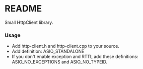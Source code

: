 # README #

Small HttpClient library.

### Usage ###

* Add http-client.h and http-client.cpp to your source.
* Add definition: ASIO_STANDALONE
* If you don't enable exception and RTTI, add these definitions: ASIO_NO_EXCEPTIONS and ASIO_NO_TYPEID.